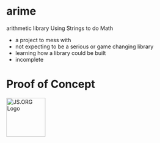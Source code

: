 # arime
arithmetic library
Using Strings to do Math
- a project to mess with
- not expecting to be a serious or game changing library
- learning how a library could be built
- incomplete

# Proof of Concept
<script async src="//jsfiddle.net/ninbryan/9xq42c9a/30/embed/"></script>


<a href="https://js.org" target="_blank" title="JS.ORG | JavaScript Community">
<img src="https://logo.js.org/dark_horz.png" width="102" alt="JS.ORG Logo"/></a>
<!-- alternatives [bright|dark]_[horz|vert|tiny].png (width[horz:102,vert:50,tiny:77]) -->
